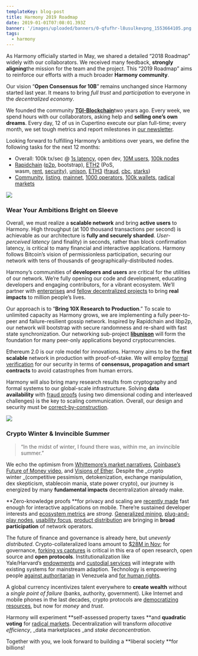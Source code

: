 ```yaml
---
templateKey: blog-post
title: Harmony 2019 Roadmap
date: 2019-01-01T07:08:01.393Z
banner: '/images/uploaded/banners/0-qfufhr-l8usulkevpng_1553664105.png'
tags:
  - harmony
---
```

As Harmony officially started in May, we shared a detailed “2018 Roadmap” widely with our collaborators. We received many feedback, **strongly aligning**the mission for the team and the project. This “2019 Roadmap” aims to reinforce our efforts with a much broader **Harmony community**.

Our vision “**Open Consensus for 10B**” remains unchanged since Harmony started last year. It means to bring _full trust_ and _participation_ to everyone in the _decentralized economy_.

We founded the community [**TGI-Blockchain**](http://harmony.one/tgi)two years ago. Every week, we spend hours with our collaborators, asking help and **selling one’s own dreams**. Every day, 12 of us in Cupertino execute our plan full-time; every month, we set tough metrics and report milestones in [our newsletter](https://harmony.one/newsletter).

Looking forward to fulfilling Harmony’s ambitions over years, we define the following tasks for the next 12 months:

*   Overall: 100k tx/sec @ [1s latency](https://arxiv.org/pdf/1710.09437.pdf), open dev, [10M users](https://medium.com/timeless-economy/why-we-need-time-for-the-10t-service-economy-fa4cb72d6235), [100k nodes](https://www.youtube.com/watch?v=IWeCQkIJNkY)
*   [Rapidchain](https://harmony.one/green) ([p2p](https://docs.google.com/document/d/1Rd4yNw1TNQBvfRrKeEMSTseb6fvPzS-C--obOn0nul8/edit), bootstrap), [ETH2](https://benjaminion.xyz/newineth2/20181126.html) (PoS, wasm, [rent](https://ethresear.ch/t/common-classes-of-contracts-and-how-they-would-handle-ongoing-storage-maintenance-fees-rent/4441/1), [security](https://runtimeverification.com/blog/runtime-verification-completes-formal-verification-of-ethereum-casper-protocol/)), [unison](https://github.com/harmony-one/libunison), [ETH3](https://mobile.twitter.com/drakefjustin/status/1072593728253104128) ([fraud](https://github.com/ethereum/research/wiki/A-note-on-data-availability-and-erasure-coding), [cbc](https://github.com/cbc-casper/cbc-casper-paper/blob/master/cbc-casper-paper-draft.pdf), [starks](https://multicoin.capital/2018/10/30/our-investment-in-starkware/))
*   [Community](https://talk.harmony.one/), [listing](https://blog.coinbase.com/coinbase-continues-to-explore-support-for-new-digital-assets-92ba4ab7f465), [mainnet](https://tokeneconomy.co/visions-of-ether-590858bf848e), [1000 operators](https://messari.io/resource/generalized-mining), [100k wallets](https://arewedecentralizedyet.com/), [radical markets](https://vitalik.ca/general/2018/04/20/radical_markets.html)

![](/images/uploaded/0-qfufhr-l8usulkevpng_1553663925.png)

### Wear Your Ambitions Bright on Sleeve

Overall, we must realize a **scalable network** and bring **active users** to Harmony. High throughput (at 100 thousand transactions per second) is achievable as our architecture is **fully and securely sharded**. _User-perceived latency_ (and finality) in seconds, rather than block confirmation latency, is critical to many financial and interactive applications. Harmony follows Bitcoin’s vision of permissionless participation, securing our network with tens of thousands of geographically-distributed nodes.

Harmony’s communities of **developers and users** are critical for the utilities of our network. We’re fully opening our code and development, educating developers and engaging contributors, for a vibrant ecosystem. We’ll partner with [enterprises](https://medium.com/harmony-one/harmony-partners-with-gaming-industry-leader-animoca-e29f4624c055) and [fellow decentralized projects](https://medium.com/timeless-economy/why-we-need-time-for-the-10t-service-economy-fa4cb72d6235) to bring **real impacts** to million people’s lives.

Our approach is to “**Bring 10X Research to Production**.” To scale to unlimited capacity as Harmony grows, we are implementing a fully peer-to-peer and failure-resilient gossip network. Inspired by Rapidchain and libp2p, our network will bootstrap with secure randomness and re-shard with fast state synchronization. Our networking sub-project [**libunison**](https://harmony.one/libunison) will form the foundation for many peer-only applications beyond cryptocurrencies.

Ethereum 2.0 is our role model for innovations. Harmony aims to be the **first scalable** network in production with proof-of-stake. We will employ [formal verification](https://runtimeverification.com/blog/runtime-verification-completes-formal-verification-of-ethereum-casper-protocol/) for our security in terms of **consensus, propagation **and** smart contracts** to avoid catastrophes from human errors.

Harmony will also bring many research results from cryptography and formal systems to our global-scale infrastructure. Solving **data availability** with [fraud proofs](https://github.com/ethereum/research/wiki/A-note-on-data-availability-and-erasure-coding) (using two dimensional coding and interleaved challenges) is the key to scaling communication. Overall, our design and security must be [correct-by-construction](https://github.com/cbc-casper/cbc-casper-paper/blob/master/cbc-casper-paper-draft.pdf).

![](/images/uploaded/0-tv-5pco9jqgsypotpng_1553607070.png)

### **Crypto Winter & Invincible Summer**

> “In the midst of winter, I found there was, within me, an invincible summer.”  

We echo the optimism from [Whittemore’s market narratives](https://tokeneconomy.co/crypto-narrative-watch-crypto-winter-edition-bf1cf584def2), [Coinbase’s Future of Money video](https://www.youtube.com/watch?v=IWeCQkIJNkY&t=1s), and [Visions of Ether](https://tokeneconomy.co/visions-of-ether-590858bf848e). Despite the _crypto winter _(competitive pessimism, detokenization, exchange manipulation, dex skepticism, stablecoin mania, state power crypto), our journey is energized by many **fundamental impacts** decentralization already make.

**Zero-knowledge proofs **for privacy and scaling are [recently made](https://multicoin.capital/2018/10/30/our-investment-in-starkware/) fast enough for interactive applications on mobile. There’re sustained developer interests and [ecosystem metrics](https://media.consensys.net/joe-lubin-explains-why-the-ethereum-ecosystem-is-stronger-than-ever-in-20-tweets-7a09555760fd) are _strong_. [Generalized mining](https://messari.io/resource/generalized-mining), [plug-and-play nodes](https://lightningjoule.com/), [usability focus](https://medium.com/mycrypto/the-unintended-consequences-of-product-design-d35fcdfe777d), [product distribution](https://twitter.com/wheatpond/status/1075026049619120129) are bringing in **broad participation** of network operators.  
  
The future of finance and governance is already here, but _unevenly distributed_. Crypto-collateralized loans amount to [$28M in Nov](https://twitter.com/RyanSAdams/status/1070694417990893569); for governance, [forking vs captures](https://blog.goodaudience.com/blockchain-governance-101-eea5201d7992) is critical in this era of open research, open source and **open protocols**. Institutionalization like Yale/Harvard’s [endowments](https://www.bloomberg.com/markets/fixed-income) and [custodial services](https://www.coindesk.com/fidelity-reveals-cryptocurrency-and-digital-asset-trading-platform) will integrate with existing systems for mainstream adaption. Technology is empowering people [against authoritarian](https://blog.coinbase.com/day-2-of-12-days-of-coinbase-empowering-venezuelan-families-with-givecrypto-f1def56a5c81) in Venezuela and [for human rights](https://twitter.com/PeterMcCormack/status/1073572785182687234).

A global currency incentivizes talent everywhere to **create wealth** without a _single point of failure_ (banks, authority, government). Like Internet and mobile phones in the last decades, crypto protocols are [democratizing resources](https://www.youtube.com/watch?v=IWeCQkIJNkY), but now for _money_ and _trust_.

Harmony will experiment **self-assessed property taxes **and **quadratic voting** for [radical markets](https://vitalik.ca/general/2018/04/20/radical_markets.html). Decentralization will transform _allocative efficiency_, _data marketplaces _and _stake deconcentration._

Together with you, we look forward to building a **liberal society **for billions!
